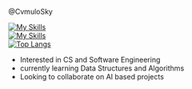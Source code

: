 @CvmuloSky

[![My Skills](https://skillicons.dev/icons?i=js,html,css,py,java,windows)](https://skillicons.dev) <br> [![My Skills](https://skillicons.dev/icons?i=rvscode)](https://skillicons.dev) <br> [![Top Langs](https://github-readme-stats.vercel.app/api/top-langs/?username=dylann123&layout=compact&theme=gotham)](https://github.com/anuraghazra/github-readme-stats)

- Interested in CS and Software Engineering
- currently learning Data Structures and Algorithms
- Looking to collaborate on AI based projects
